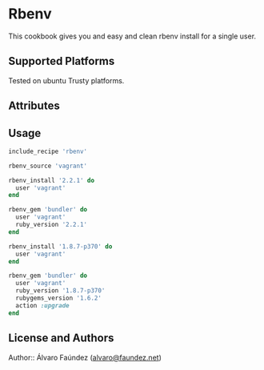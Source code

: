 # Rbenv

This cookbook gives you and easy and clean rbenv install for a single user.

## Supported Platforms

Tested on ubuntu Trusty platforms.

## Attributes

## Usage

```ruby
include_recipe 'rbenv'

rbenv_source 'vagrant'

rbenv_install '2.2.1' do
  user 'vagrant'
end

rbenv_gem 'bundler' do
  user 'vagrant'
  ruby_version '2.2.1'
end

rbenv_install '1.8.7-p370' do
  user 'vagrant'
end

rbenv_gem 'bundler' do
  user 'vagrant'
  ruby_version '1.8.7-p370'
  rubygems_version '1.6.2'
  action :upgrade
end
```

## License and Authors

Author:: Álvaro Faúndez (alvaro@faundez.net)
